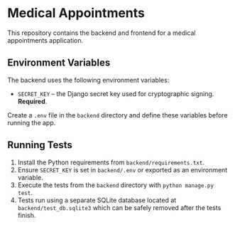 # Medical Appointments

This repository contains the backend and frontend for a medical appointments application.

## Environment Variables

The backend uses the following environment variables:

- `SECRET_KEY` – the Django secret key used for cryptographic signing. **Required**.

Create a `.env` file in the `backend` directory and define these variables before running the app.

## Running Tests

1. Install the Python requirements from `backend/requirements.txt`.
2. Ensure `SECRET_KEY` is set in `backend/.env` or exported as an environment variable.
3. Execute the tests from the `backend` directory with `python manage.py test`.
4. Tests run using a separate SQLite database located at `backend/test_db.sqlite3` which can be safely removed after the tests finish.
